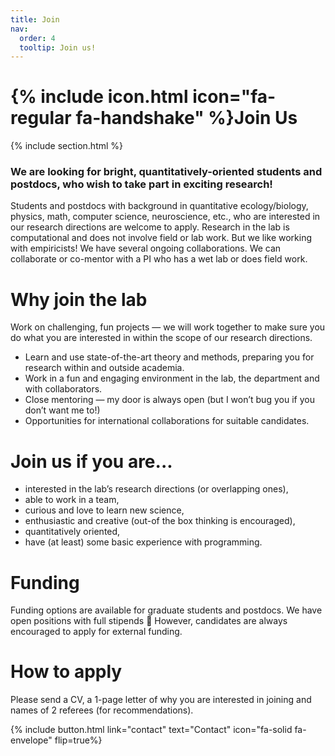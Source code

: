 ```yaml
---
title: Join
nav:
  order: 4
  tooltip: Join us!
---
```


# {% include icon.html icon="fa-regular fa-handshake" %}Join Us

{% include section.html %}

### We are looking for bright, quantitatively-oriented students and postdocs, who wish to take part in exciting research!

Students and postdocs with background in quantitative ecology/biology, physics, math, computer science, neuroscience, etc., who are interested in our research directions are welcome to apply. Research in the lab is computational and does not involve field or lab work. But we like working with empiricists! We have several ongoing collaborations. We can collaborate or co-mentor with a PI who has a wet lab or does field work.

# Why join the lab

Work on challenging, fun projects — we will work together to make sure you do what you are interested in within the scope of our research directions.
- Learn and use state-of-the-art theory and methods, preparing you for research within and outside academia.
- Work in a fun and engaging environment in the lab, the department and with collaborators.
- Close mentoring — my door is always open (but I won’t bug you if you don’t want me to!)
- Opportunities for international collaborations for suitable candidates.

# Join us if you are...

- interested in the lab’s research directions (or overlapping ones),
- able to work in a team,
- curious and love to learn new science,
- enthusiastic and creative (out-of the box thinking is encouraged),
- quantitatively oriented,
- have (at least) some basic experience with programming.

# Funding
Funding options are available for graduate students and postdocs. We have open positions with full stipends 🙂 However, candidates are always encouraged to apply for external funding.

# How to apply
Please send a CV, a 1-page letter of why you are interested in joining and names of 2 referees (for recommendations).

{% include button.html link="contact" text="Contact" icon="fa-solid fa-envelope" flip=true%} 
